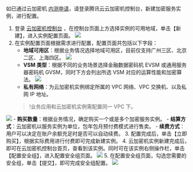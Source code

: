 如已通过云加密机 [内测申请](https://cloud.tencent.com/act/apply/cloudhsm)，请登录腾讯云云加密机控制台，新建加密服务实例，进行配置。
1. 登录 [云加密机控制台](https://console.cloud.tencent.com/hsm) ，在控制台页面上方选择实例的可用地域，单击【新建】，进入实例配置页面。
![](https://main.qcloudimg.com/raw/1bd8ba321a0e0aea0cf78e058649e143.png)
2. 在实例配置页面根据需求进行配置，配置页面共包括以下字段：
	- **地域可用区**：根据业务情况选择地域可用区，目前仅支持广州三区、北京二区、上海四区。
	![](https://main.qcloudimg.com/raw/ffbcecb74b0a91ce2e7b2ff086c6755c.png)
	- **VSM 类型**：根据不同的业务场景选择金融数据密码机 EVSM 或通用服务器密码机 GVSM，同时下方会列出所选 VSM 对应的运算性能和加密算法。
	![](https://main.qcloudimg.com/raw/49fdfcabb498f5c236b809491a84e940.png)
	- **私有网络**：为云加密机实例绑定所属的 VPC 网络、VPC 交换机、以及私网 IP 地址。
	>!业务应用和云加密机实例需配置同一 VPC 下。
	>
![](https://main.qcloudimg.com/raw/c9348a0bb8b200b439f8c1207aa975b3.png)
	- **购买数量**：根据业务情况，确定购买一个或是多个加密服务实例。
	- **结算方式**：云加密机以服务实例为单位，包年包月预付费模式进行售卖。
	- **续费方式**：用户可以决定在账户余额充足时是否可以自动续费。
3. 配置完成后，单击【立即购买】，根据实际费用进行付费即可完成新建实例。
4. 云加密机实例新建完成后，即可在云加密机控制台首页，查看到该实例。同时可在该实例右侧操作栏，单击【配置安全组】，进入配置安全组页面。
![](https://main.qcloudimg.com/raw/beaf6c50701c270cc10e48ef54f92b8d.png)
5. 在配置安全组页面，勾选您需要的安全组，单击【提交】，即可完成安全组配置。
![](https://main.qcloudimg.com/raw/8117c527a4362f30aeb89cab9ae54720.png)

